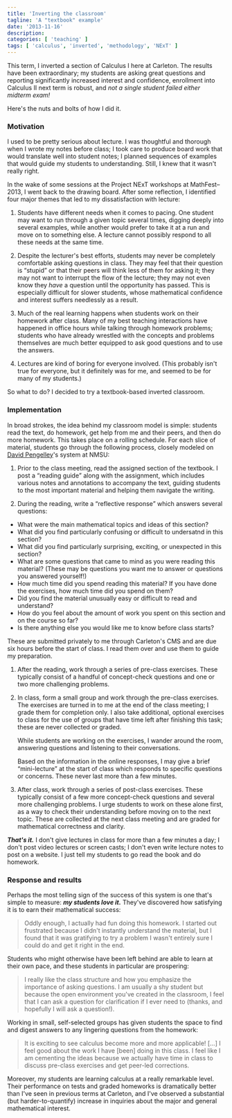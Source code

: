 ```yaml
---
title: 'Inverting the classroom'
tagline: 'A "textbook" example'
date: '2013-11-16'
description:
categories: [ 'teaching' ]
tags: [ 'calculus', 'inverted', 'methodology', 'NExT' ]
---
```


This term, I inverted a section of Calculus I here at Carleton.
The results have been extraordinary; my students are asking great questions and reporting significantly increased interest and confidence, enrollment into Calculus II next term is robust, and *not a single student failed either midterm exam!*

Here's the nuts and bolts of how I did it.

### Motivation
I used to be pretty serious about lecture.
I was thoughtful and thorough when I wrote my notes before class; I took care to produce board work that would translate well into student notes; I planned sequences of examples that would guide my students to understanding.
Still, I knew that it wasn't really right.

In the wake of some sessions at the Project NExT workshops at MathFest–2013, I went back to the drawing board.
After some reflection, I identified four major themes that led to my dissatisfaction with lecture:

1. Students have different needs when it comes to pacing.
One student may want to run through a given topic several times, digging deeply into several examples, while another would prefer to take it at a run and move on to something else.
A lecture cannot possibly respond to all these needs at the same time.

1. Despite the lecturer's best efforts, students may never be completely comfortable asking questions in class.
They may feel that their question is <q>stupid</q> or that their peers will think less of them for asking it; they may not want to interrupt the flow of the lecture; they may not even know they *have* a question until the opportunity has passed.
This is especially difficult for slower students, whose mathematical confidence and interest suffers needlessly as a result.

1. Much of the real learning happens when students work on their homework after class.
Many of my best teaching interactions have happened in office hours while talking through homework problems; students who have already wrestled with the concepts and problems themselves are much better equipped to ask good questions and to use the answers.

1. Lectures are kind of boring for everyone involved.
(This probably isn't true for everyone, but it definitely was for me, and seemed to be for many of my students.)

So what to do?
I decided to try a textbook-based inverted classroom.

### Implementation

In broad strokes, the idea behind my classroom model is simple: students read the text, do homework, get help from me and their peers, and then do more homework.
This takes place on a rolling schedule.
For each slice of material, students go through the following process, closely modeled on [David Pengelley](http://www.math.nmsu.edu/~davidp/)'s system at <span class="initalism">NMSU</span>:

1. Prior to the class meeting, read the assigned section of the textbook.
   I post a <q>reading guide</q> along with the assignment, which includes various notes and annotations to accompany the text, guiding students to the most important material and helping them navigate the writing.

1. During the reading, write a <q>reflective response</q> which answers several questions:
  * What were the main mathematical topics and ideas of this section?
  * What did you find particularly confusing or difficult to undersatnd in this section?
  * What did you find particularly surprising, exciting, or unexpected in this section?
  * What are some questions that came to mind as you were reading this material? (These may be questions you want me to answer or questions you answered yourself!)
  * How much time did you spend reading this material? If you have done the exercises, how much time did you spend on them?
  * Did you find the material unusually easy or difficult to read and understand?
  * How do you feel about the amount of work you spent on this section and on the course so far?
  * Is there anything else you would like me to know before class starts?

   These are submitted privately to me through Carleton's <span class="initialism">CMS</span> and are due six hours before the start of class.
   I read them over and use them to guide my preparation.

1. After the reading, work through a series of pre-class exercises.
   These typically consist of a handful of concept-check questions and one or two more challenging problems.

1. In class, form a small group and work through the pre-class exercises.
   The exercises are turned in to me at the end of the class meeting; I grade them for completion only.
   I also take additional, optional exercises to class for the use of groups that have time left after finishing this task; these are never collected or graded.

   While students are working on the exercises, I wander around the room, answering questions and listening to their conversations.

   Based on the information in the online responses, I may give a brief <q>mini-lecture</q> at the start of class which responds to specific questions or concerns.
   These never last more than a few minutes.


1. After class, work through a series of post-class exercises.
   These typically consist of a few more concept-check questions and several more challenging problems.
   I urge students to work on these alone first, as a way to check their understanding before moving on to the next topic.
   These are collected at the next class meeting and are graded for mathematical correctness and clarity.

***That's it.***
I don't give lectures in class for more than a few minutes a day; I don't post video lectures or screen casts; I don't even write lecture notes to post on a website.
I just tell my students to go read the book and do homework.

### Response and results
Perhaps the most telling sign of the success of this system is one that's simple to measure: ***my students love it.***
They've discovered how satisfying it is to earn their mathematical success:
<blockquote>
Oddly enough, I actually had fun doing this homework.
I started out frustrated because I didn't instantly understand the material, but I found that it was gratifying to try a problem I wasn't entirely sure I could do and get it right in the end.
</blockquote>

Students who might otherwise have been left behind are able to learn at their own pace, and these students in particular are prospering:
<blockquote>
I really like the class structure and how you emphasize the importance of asking questions.
I am usually a shy student but because the open environment you've created in the classroom, I feel that I can ask a question for clarification if I ever need to (thanks, and hopefully I will ask a question!).
</blockquote>

Working in small, self-selected groups has given students the space to find and digest answers to any lingering questions from the homework:
<blockquote>
It is exciting to see calculus become more and more applicable!
[…] I feel good about the work I have [been] doing in this class.
I feel like I am cementing the ideas because we actually have time in class to discuss pre-class exercises and get peer-led corrections.
</blockquote>

Moreover, my students are learning calculus at a really remarkable level.
Their performance on tests and graded homeworks is dramatically better than I've seen in previous terms at Carleton, and I've observed a substantial (but harder-to-quantify) increase in inquiries about the major and general mathematical interest.
